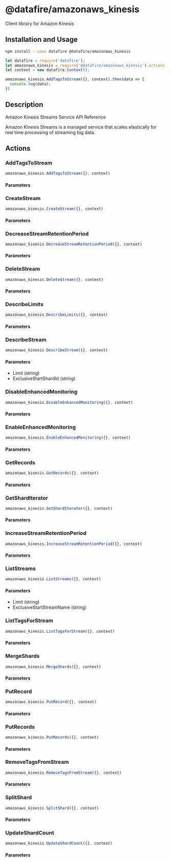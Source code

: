 # @datafire/amazonaws_kinesis

Client library for Amazon Kinesis

## Installation and Usage
```bash
npm install --save datafire @datafire/amazonaws_kinesis
```

```js
let datafire = require('datafire');
let amazonaws_kinesis = require('@datafire/amazonaws_kinesis').actions;
let context = new datafire.Context();

amazonaws_kinesis.AddTagsToStream({}, context).then(data => {
  console.log(data);
})
```

## Description
<fullname>Amazon Kinesis Streams Service API Reference</fullname> <p>Amazon Kinesis Streams is a managed service that scales elastically for real time processing of streaming big data.</p>

## Actions
### AddTagsToStream



```js
amazonaws_kinesis.AddTagsToStream({}, context)
```

#### Parameters

### CreateStream



```js
amazonaws_kinesis.CreateStream({}, context)
```

#### Parameters

### DecreaseStreamRetentionPeriod



```js
amazonaws_kinesis.DecreaseStreamRetentionPeriod({}, context)
```

#### Parameters

### DeleteStream



```js
amazonaws_kinesis.DeleteStream({}, context)
```

#### Parameters

### DescribeLimits



```js
amazonaws_kinesis.DescribeLimits({}, context)
```

#### Parameters

### DescribeStream



```js
amazonaws_kinesis.DescribeStream({}, context)
```

#### Parameters
* Limit (string)
* ExclusiveStartShardId (string)

### DisableEnhancedMonitoring



```js
amazonaws_kinesis.DisableEnhancedMonitoring({}, context)
```

#### Parameters

### EnableEnhancedMonitoring



```js
amazonaws_kinesis.EnableEnhancedMonitoring({}, context)
```

#### Parameters

### GetRecords



```js
amazonaws_kinesis.GetRecords({}, context)
```

#### Parameters

### GetShardIterator



```js
amazonaws_kinesis.GetShardIterator({}, context)
```

#### Parameters

### IncreaseStreamRetentionPeriod



```js
amazonaws_kinesis.IncreaseStreamRetentionPeriod({}, context)
```

#### Parameters

### ListStreams



```js
amazonaws_kinesis.ListStreams({}, context)
```

#### Parameters
* Limit (string)
* ExclusiveStartStreamName (string)

### ListTagsForStream



```js
amazonaws_kinesis.ListTagsForStream({}, context)
```

#### Parameters

### MergeShards



```js
amazonaws_kinesis.MergeShards({}, context)
```

#### Parameters

### PutRecord



```js
amazonaws_kinesis.PutRecord({}, context)
```

#### Parameters

### PutRecords



```js
amazonaws_kinesis.PutRecords({}, context)
```

#### Parameters

### RemoveTagsFromStream



```js
amazonaws_kinesis.RemoveTagsFromStream({}, context)
```

#### Parameters

### SplitShard



```js
amazonaws_kinesis.SplitShard({}, context)
```

#### Parameters

### UpdateShardCount



```js
amazonaws_kinesis.UpdateShardCount({}, context)
```

#### Parameters


